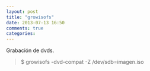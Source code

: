 ```yaml
---
layout: post
title: "growisofs"
date: 2013-07-13 16:50
comments: true
categories: 
---
```

Grabación de dvds.

>$ growisofs -dvd-compat -Z /dev/sdb=imagen.iso

